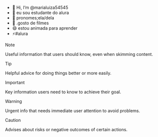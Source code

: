 - 👋 Hi, I’m @marialuiza54545
- 👀 eu sou estudante do alura 
- 🌱 pronomes;ela/dela
- 💞️ .gosto de filmes
- 😄 estou animada para aprender
- ⚡#alura
> [!NOTE]
> Useful information that users should know, even when skimming content.

> [!TIP]
> Helpful advice for doing things better or more easily.

> [!IMPORTANT]
> Key information users need to know to achieve their goal.

> [!WARNING]
> Urgent info that needs immediate user attention to avoid problems.

> [!CAUTION]
> Advises about risks or negative outcomes of certain actions.
